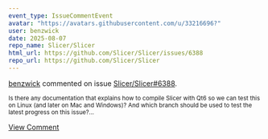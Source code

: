 ```yaml
---
event_type: IssueCommentEvent
avatar: "https://avatars.githubusercontent.com/u/33216696?"
user: benzwick
date: 2025-08-07
repo_name: Slicer/Slicer
html_url: https://github.com/Slicer/Slicer/issues/6388
repo_url: https://github.com/Slicer/Slicer
---
```


<a href='https://github.com/benzwick' target='_blank'>benzwick</a> commented on issue <a href='https://github.com/Slicer/Slicer/issues/6388' target='_blank'>Slicer/Slicer#6388</a>.

<small>Is there any documentation that explains how to compile Slicer with Qt6 so we can test this on Linux (and later on Mac and Windows)? And which branch should be used to test the latest progress on this issue?...</small>

<a href='https://github.com/Slicer/Slicer/issues/6388' target='_blank'>View Comment</a>